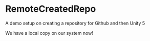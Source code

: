 # RemoteCreatedRepo
A demo setup on creating a repository for Github and then Unity 5

We have a local copy on our system now!

